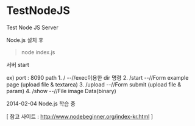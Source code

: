 TestNodeJS
==========

Test Node JS Server


Node.js 설치 후

> node index.js

서버 start

ex) 
   port : 8090
   path 1. /              --//exec이용한 dir 명령
        2. /start         --//Form example page (upload file & textarea)
        3. /upload        --//Form submit (upload file & param)
        4. /show          --//File image Data(binary)
        

2014-02-04 Node.js 학습 중

[ 참고 사이트 : http://www.nodebeginner.org/index-kr.html ]
